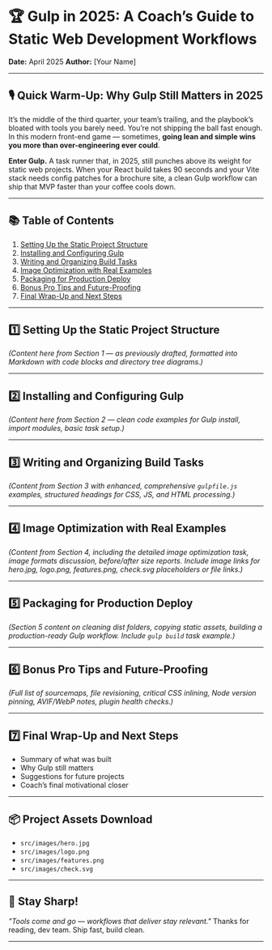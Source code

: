 # 🏆 Gulp in 2025: A Coach’s Guide to Static Web Development Workflows

**Date:** April 2025
**Author:** [Your Name]

---

## 🎙️ Quick Warm-Up: Why Gulp Still Matters in 2025

It’s the middle of the third quarter, your team’s trailing, and the playbook’s bloated with tools you barely need. You’re not shipping the ball fast enough. In this modern front-end game — sometimes, **going lean and simple wins you more than over-engineering ever could**.

**Enter Gulp.**
A task runner that, in 2025, still punches above its weight for static web projects. When your React build takes 90 seconds and your Vite stack needs config patches for a brochure site, a clean Gulp workflow can ship that MVP faster than your coffee cools down.

---

## 📚 Table of Contents

1. [Setting Up the Static Project Structure](#1-setting-up-the-static-project-structure)
2. [Installing and Configuring Gulp](#2-installing-and-configuring-gulp)
3. [Writing and Organizing Build Tasks](#3-writing-and-organizing-build-tasks)
4. [Image Optimization with Real Examples](#4-image-optimization-with-real-examples)
5. [Packaging for Production Deploy](#5-packaging-for-production-deploy)
6. [Bonus Pro Tips and Future-Proofing](#6-bonus-pro-tips-and-future-proofing)
7. [Final Wrap-Up and Next Steps](#7-final-wrap-up-and-next-steps)

---

## 1️⃣ Setting Up the Static Project Structure

_(Content here from Section 1 — as previously drafted, formatted into Markdown with code blocks and directory tree diagrams.)_

---

## 2️⃣ Installing and Configuring Gulp

_(Content here from Section 2 — clean code examples for Gulp install, import modules, basic task setup.)_

---

## 3️⃣ Writing and Organizing Build Tasks

_(Content from Section 3 with enhanced, comprehensive `gulpfile.js` examples, structured headings for CSS, JS, and HTML processing.)_

---

## 4️⃣ Image Optimization with Real Examples

_(Content from Section 4, including the detailed image optimization task, image formats discussion, before/after size reports. Include image links for hero.jpg, logo.png, features.png, check.svg placeholders or file links.)_

---

## 5️⃣ Packaging for Production Deploy

_(Section 5 content on cleaning dist folders, copying static assets, building a production-ready Gulp workflow. Include `gulp build` task example.)_

---

## 6️⃣ Bonus Pro Tips and Future-Proofing

_(Full list of sourcemaps, file revisioning, critical CSS inlining, Node version pinning, AVIF/WebP notes, plugin health checks.)_

---

## 7️⃣ Final Wrap-Up and Next Steps

- Summary of what was built
- Why Gulp still matters
- Suggestions for future projects
- Coach’s final motivational closer

---

## 📦 Project Assets Download

- `src/images/hero.jpg`
- `src/images/logo.png`
- `src/images/features.png`
- `src/images/check.svg`

---

## 📣 Stay Sharp!

_"Tools come and go — workflows that deliver stay relevant."_
Thanks for reading, dev team. Ship fast, build clean.

---
